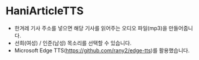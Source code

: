 # HaniArticleTTS

- 한겨레 기사 주소를 넣으면 해당 기사를 읽어주는 오디오 파일(mp3)을 만들어줍니다.
- 선희(여성) / 인준(남성) 목소리를 선택할 수 있습니다.
- Microsoft Edge TTS(https://github.com/rany2/edge-tts)를 활용했습니다.
